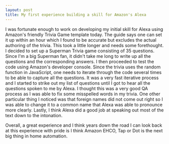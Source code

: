 ```yaml
---
layout: post
title: My first experience building a skill for Amazon's Alexa
---
```

I was fortunate enough to work on developing my initial skill for Alexa using Amazon's friendly Trivia Game template today. The guide says one can set it up within an hour which I found to be accurate but excludes the actual authoring of the trivia. This took a little longer and needs some forethought. I decided to set up a Superman Trivia game consisting of 35 questions. Since I'm a big Superman fan, it didn't take me long to write up all the questions and the corresponding answers. I then proceeded to test the code using Amazon's developer console. Since the trivia uses the random function in JavaScript, one needs to iterate through the code several times to be able to capture all the questions. It was a very fast iterative process and I started to strike out my list of questions until I got to hear all the questions spoken to me by Alexa. I thought this was a very good QA process as I was able to fix some misspelled words in my trivia. One other particular thing I noticed was that foreign names did not come out right so I was able to change it to a common name that Alexa was able to pronounce more clearly. Lastly, I think Alexa did a good job at speaking out most of the text down to the intonation.

Overall, a great experience and I think years down the road I can look back at this experience with pride is I think Amazon EHCO, Tap or Dot is the next big thing in home automation.
